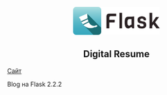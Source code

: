<p align="center">
    <a href="http://olegremizoff.pythonanywhere.com/" target="_blank" rel="noopener noreferrer">
        <img width="200px" src="logo.png" title="e-shop">
    </a>
</p>

<h2 align="center">Digital Resume</h2>

[Сайт](http://olegremizoff.pythonanywhere.com/)


Blog на Flask 2.2.2
